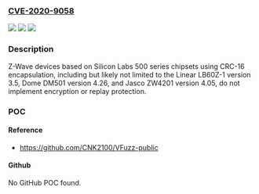 ### [CVE-2020-9058](https://cve.mitre.org/cgi-bin/cvename.cgi?name=CVE-2020-9058)
![](https://img.shields.io/static/v1?label=Product&message=500%20series&color=blue)
![](https://img.shields.io/static/v1?label=Version&message=%3D%20all%20&color=brighgreen)
![](https://img.shields.io/static/v1?label=Vulnerability&message=CWE-311%20Missing%20Encryption%20of%20Sensitive%20Data&color=brighgreen)

### Description

Z-Wave devices based on Silicon Labs 500 series chipsets using CRC-16 encapsulation, including but likely not limited to the Linear LB60Z-1 version 3.5, Dome DM501 version 4.26, and Jasco ZW4201 version 4.05, do not implement encryption or replay protection.

### POC

#### Reference
- https://github.com/CNK2100/VFuzz-public

#### Github
No GitHub POC found.

